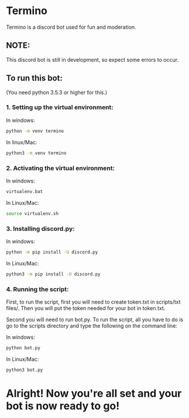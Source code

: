 # Termino

Termino is a discord bot used for fun and moderation.

## NOTE:

This discord bot is still in development, so expect some errors to occur.

## To run this bot:
(You need python 3.5.3 or higher for this.)

### 1. Setting up the virtual environment:

In windows:

```bash
python -m venv termino
```

In linux/Mac:

```bash
python3 -m venv termino
```

### 2. Activating the virtual environment:

In windows:

```bash
virtualenv.bat
```

In Linux/Mac:

```bash
source virtualenv.sh
```

### 3. Installing discord.py:

In windows:

```bash
python -m pip install -U discord.py
```

In Linux/Mac:

```bash
python3 -m pip install -U discord.py
```

### 4. Running the script:

First, to run the script, first you will need to create token.txt in scripts/txt files/. Then you will put the token needed for your bot in token.txt.

Second you will need to run bot.py. To run the script, all you have to do is go to the scripts directory and type the following on the command line:

In windows:

```bash
python bot.py
```

In Linux/Mac:

```bash
python3 bot.py
```

# Alright! Now you're all set and your bot is now ready to go!
